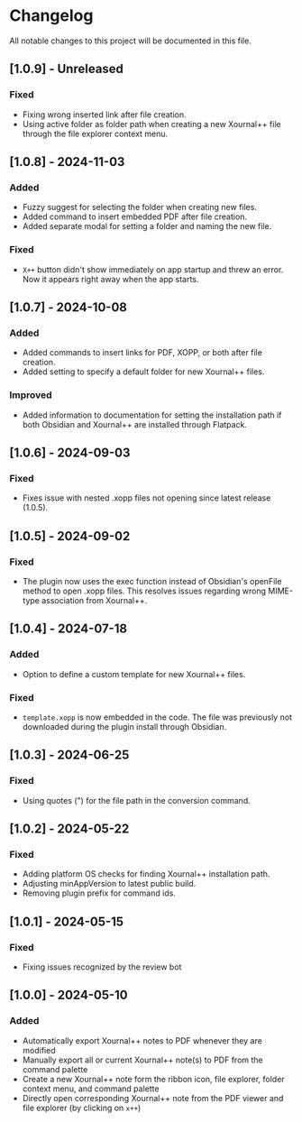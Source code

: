 # Changelog

All notable changes to this project will be documented in this file.

## [1.0.9] - Unreleased

### Fixed

-   Fixing wrong inserted link after file creation.
-   Using active folder as folder path when creating a new Xournal++ file through the file explorer context menu.

## [1.0.8] - 2024-11-03

### Added

-   Fuzzy suggest for selecting the folder when creating new files.
-   Added command to insert embedded PDF after file creation.
-   Added separate modal for setting a folder and naming the new file.

### Fixed

-   `X++` button didn't show immediately on app startup and threw an error. Now it appears right away when the app starts.

## [1.0.7] - 2024-10-08

### Added

-   Added commands to insert links for PDF, XOPP, or both after file creation.
-   Added setting to specify a default folder for new Xournal++ files.

### Improved

-   Added information to documentation for setting the installation path if both Obsidian and Xournal++ are installed through Flatpack.

## [1.0.6] - 2024-09-03

### Fixed

-   Fixes issue with nested .xopp files not opening since latest release (1.0.5).

## [1.0.5] - 2024-09-02

### Fixed

-   The plugin now uses the exec function instead of Obsidian's openFile method to open .xopp files. This resolves issues regarding wrong MIME-type association from Xournal++.

## [1.0.4] - 2024-07-18

### Added

-   Option to define a custom template for new Xournal++ files.

### Fixed

-   `template.xopp` is now embedded in the code. The file was previously not downloaded during the plugin install through Obsidian.

## [1.0.3] - 2024-06-25

### Fixed

-   Using quotes (") for the file path in the conversion command.

## [1.0.2] - 2024-05-22

### Fixed

-   Adding platform OS checks for finding Xournal++ installation path.
-   Adjusting minAppVersion to latest public build.
-   Removing plugin prefix for command ids.

## [1.0.1] - 2024-05-15

### Fixed

-   Fixing issues recognized by the review bot

## [1.0.0] - 2024-05-10

### Added

-   Automatically export Xournal++ notes to PDF whenever they are modified
-   Manually export all or current Xournal++ note(s) to PDF from the command palette
-   Create a new Xournal++ note form the ribbon icon, file explorer, folder context menu, and command palette
-   Directly open corresponding Xournal++ note from the PDF viewer and file explorer (by clicking on `x++`)
